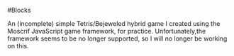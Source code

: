 #Blocks

An (incomplete) simple Tetris/Bejeweled hybrid game I created using the Moscrif JavaScript game framework, for practice. Unfortunately,the framework seems to be no longer supported, so I will no longer be working on this.
